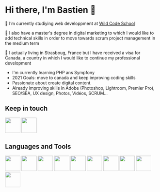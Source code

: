 <h1>Hi there, I'm Bastien 👋</h1>

<p>🔭 I’m currently studiying web developpment at <a href="https://www.wildcodeschool.com/fr-FR">Wild Code School</a></p>
<p>🏫 I also have a master's degree in digital marketing to which I would like to add technical skills in order to move towards scrum project management in the medium term</p>
<p>📍 I actually living in Strasboug, France but I have received a visa for Canada, a country in which I would like to continue my professional development</p>

<ul>
  <li>I'm currently learning PHP ans Sympfony</li>  
  <li>2021 Goals: move to canada and keep improving coding skills</li>
  <li>Passionate about create digital content.</li>
  <li>Already improving skills in Adobe (Photoshop, Lightroom, Premier Pro), SEO/SEA, UX design, Photos, Vidéos, SCRUM... </li>
  
  
</ul>

<h2> Keep in touch </h2>
<a href="https://twitter.com/bastienbux"><img src="https://www.flaticon.com/svg/vstatic/svg/733/733579.svg?token=exp=1619083343~hmac=0f555814057e6e4b74bb6aad8fe7ae06" width="50" height="50"></a>
<a href="https://www.linkedin.com/in/bastien-bonnamant/"><img src="https://www.flaticon.com/svg/vstatic/svg/174/174857.svg?token=exp=1619083734~hmac=46f36ae525c4a5c7cc155b7645a53637" width="50" height="50"></a>

<h2> Languages and Tools </h2>
<img src="https://www.flaticon.com/svg/vstatic/svg/919/919830.svg?token=exp=1619083983~hmac=9a05822811c7c0315a3a15fbc1533f38" width="50" height="50"></a>
<img src="https://www.flaticon.com/svg/vstatic/svg/2111/2111288.svg?token=exp=1619084025~hmac=6c4cc5da8343da803b598c7a55bb19f7" width="50" height="50"></a>
<img src="https://www.flaticon.com/svg/vstatic/svg/732/732190.svg?token=exp=1619084046~hmac=5fdf1a2c5ef25a9dd4dfede6504cf98f" width="50" height="50"></a>
<img src="https://www.flaticon.com/svg/vstatic/svg/732/732212.svg?token=exp=1619084068~hmac=8e9c48fd96a2a1f875ecd401892a1cfb" width="50" height="50"></a>
<img src="https://upload.wikimedia.org/wikipedia/commons/3/33/Figma-logo.svg" width="50" height="50"></a>
<img src="https://www.flaticon.com/svg/vstatic/svg/518/518713.svg?token=exp=1619084141~hmac=b33a3af0415759227a4bac34bcd31c30" width="50" height="50"></a>
<img src="https://www.flaticon.com/svg/vstatic/svg/919/919836.svg?token=exp=1619084169~hmac=ab07641935bf4cc4dea9ac5dc2890921" width="50" height="50"></a>
<img src="https://www.flaticon.com/svg/vstatic/svg/552/552220.svg?token=exp=1619084205~hmac=bcfcded829a345e88798a15d990e03fc" width="50" height="50"></a>
<img src="https://www.flaticon.com/svg/vstatic/svg/552/552225.svg?token=exp=1619084210~hmac=7187b28d4cb103898e557b61013190ed" width="50" height="50"></a>
<img src="https://www.flaticon.com/svg/vstatic/svg/552/552221.svg?token=exp=1619084216~hmac=03b1a7e8f3539b07344d61adb958acdc" width="50" height="50"></a>

